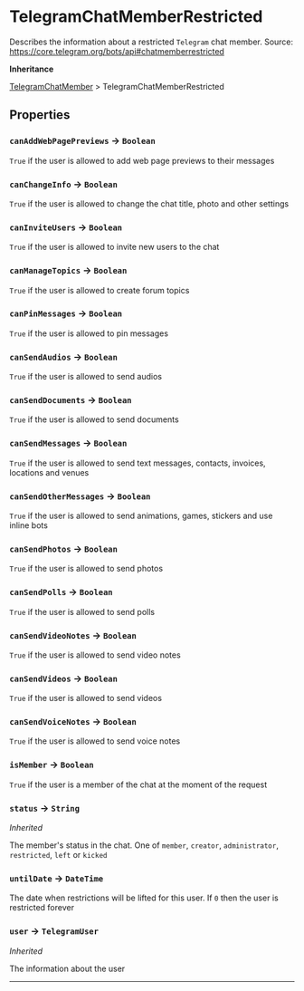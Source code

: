# TelegramChatMemberRestricted

Describes the information about a restricted `Telegram` chat member.
Source: https://core.telegram.org/bots/api#chatmemberrestricted

**Inheritance**

[TelegramChatMember](/types/Classes/TelegramChatMember.md)
&gt;
TelegramChatMemberRestricted

## Properties

### `canAddWebPagePreviews` → `Boolean`

`True` if the user is allowed to add web page previews to their messages

### `canChangeInfo` → `Boolean`

`True` if the user is allowed to change the chat title, photo and other settings

### `canInviteUsers` → `Boolean`

`True` if the user is allowed to invite new users to the chat

### `canManageTopics` → `Boolean`

`True` if the user is allowed to create forum topics

### `canPinMessages` → `Boolean`

`True` if the user is allowed to pin messages

### `canSendAudios` → `Boolean`

`True` if the user is allowed to send audios

### `canSendDocuments` → `Boolean`

`True` if the user is allowed to send documents

### `canSendMessages` → `Boolean`

`True` if the user is allowed to send text messages, contacts, invoices, locations and venues

### `canSendOtherMessages` → `Boolean`

`True` if the user is allowed to send animations, games, stickers and use inline bots

### `canSendPhotos` → `Boolean`

`True` if the user is allowed to send photos

### `canSendPolls` → `Boolean`

`True` if the user is allowed to send polls

### `canSendVideoNotes` → `Boolean`

`True` if the user is allowed to send video notes

### `canSendVideos` → `Boolean`

`True` if the user is allowed to send videos

### `canSendVoiceNotes` → `Boolean`

`True` if the user is allowed to send voice notes

### `isMember` → `Boolean`

`True` if the user is a member of the chat at the moment of the request

### `status` → `String`

_Inherited_

The member's status in the chat. One of `member`, `creator`, `administrator`, `restricted`, `left` or `kicked`

### `untilDate` → `DateTime`

The date when restrictions will be lifted for this user. If `0` then the user is restricted forever

### `user` → `TelegramUser`

_Inherited_

The information about the user

---
